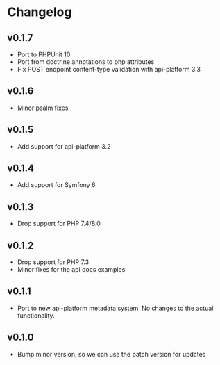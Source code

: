 # Changelog

## v0.1.7

* Port to PHPUnit 10
* Port from doctrine annotations to php attributes
* Fix POST endpoint content-type validation with api-platform 3.3

## v0.1.6

* Minor psalm fixes

## v0.1.5

* Add support for api-platform 3.2

## v0.1.4

* Add support for Symfony 6

## v0.1.3

* Drop support for PHP 7.4/8.0

## v0.1.2

* Drop support for PHP 7.3
* Minor fixes for the api docs examples

## v0.1.1

* Port to new api-platform metadata system. No changes to the actual
  functionality.

## v0.1.0

* Bump minor version, so we can use the patch version for updates